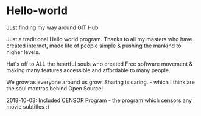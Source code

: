 # Hello-world
Just finding my way around GIT Hub

Just a traditional Hello world program. Thanks to all my masters who have created internet, made life of people simple & pushing the mankind to higher levels. 

Hat's off to ALL the heartful souls who created Free software movement & making many features accessible and affordable to many people. 

We grow as everyone around us grow. Sharing is caring. -  which I think are the soul mantras behind Open Source!


2018-10-03:
Included CENSOR Program - the program which censors any movie subtitles :)
